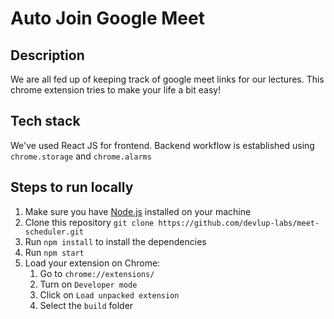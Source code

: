 # Auto Join Google Meet

## Description

We are all fed up of keeping track of google meet links for our lectures. This chrome extension tries to make your life a bit easy!

## Tech stack

We've used React JS for frontend. Backend workflow is established using `chrome.storage` and `chrome.alarms`

## Steps to run locally

1. Make sure you have [Node.js](https://nodejs.org/en/download/) installed on your machine
1. Clone this repository `git clone https://github.com/devlup-labs/meet-scheduler.git`
1. Run `npm install` to install the dependencies
1. Run `npm start`
1. Load your extension on Chrome:
   1. Go to `chrome://extensions/`
   1. Turn on `Developer mode`
   1. Click on `Load unpacked extension`
   1. Select the `build` folder
